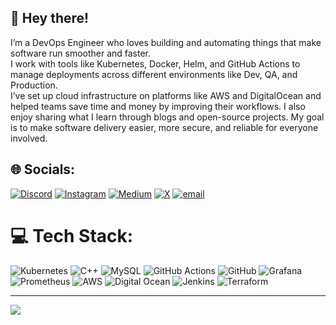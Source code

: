 ## 👋 Hey there!
I’m a DevOps Engineer who loves building and automating things that make software run smoother and faster. </br> I work with tools like Kubernetes, Docker, Helm, and GitHub Actions to manage deployments across different environments like Dev, QA, and Production. <br> I’ve set up cloud infrastructure on platforms like AWS and DigitalOcean and helped teams save time and money by improving their workflows. I also enjoy sharing what I learn through blogs and open-source projects. My goal is to make software delivery easier, more secure, and reliable for everyone involved. </br>


## 🌐 Socials:
[![Discord](https://img.shields.io/badge/Discord-%237289DA.svg?logo=discord&logoColor=white)](https://discord.gg/https://discord.gg/XTYhJKDW) [![Instagram](https://img.shields.io/badge/Instagram-%23E4405F.svg?logo=Instagram&logoColor=white)](https://instagram.com/__rohit.27__) [![Medium](https://img.shields.io/badge/Medium-12100E?logo=medium&logoColor=white)](https://medium.com/@Rohit27305) [![X](https://img.shields.io/badge/X-black.svg?logo=X&logoColor=white)](https://x.com/RohitVerma9911) [![email](https://img.shields.io/badge/Email-D14836?logo=gmail&logoColor=white)](mailto:rohitverma27305@gmail.com) 

# 💻 Tech Stack:
![Kubernetes](https://img.shields.io/badge/kubernetes-%23326ce5.svg?style=for-the-badge&logo=kubernetes&logoColor=white) ![C++](https://img.shields.io/badge/c++-%2300599C.svg?style=for-the-badge&logo=c%2B%2B&logoColor=white) ![MySQL](https://img.shields.io/badge/mysql-4479A1.svg?style=for-the-badge&logo=mysql&logoColor=white) ![GitHub Actions](https://img.shields.io/badge/github%20actions-%232671E5.svg?style=for-the-badge&logo=githubactions&logoColor=white) ![GitHub](https://img.shields.io/badge/github-%23121011.svg?style=for-the-badge&logo=github&logoColor=white) ![Grafana](https://img.shields.io/badge/grafana-%23F46800.svg?style=for-the-badge&logo=grafana&logoColor=white) ![Prometheus](https://img.shields.io/badge/Prometheus-E6522C?style=for-the-badge&logo=Prometheus&logoColor=white) ![AWS](https://img.shields.io/badge/AWS-%23FF9900.svg?style=for-the-badge&logo=amazon-aws&logoColor=white) ![Digital Ocean](https://img.shields.io/badge/azure-%230072C6.svg?style=for-the-badge&logo=microsoftazure&logoColor=white) ![Jenkins](https://img.shields.io/badge/jenkins-%232C5263.svg?style=for-the-badge&logo=jenkins&logoColor=white) ![Terraform](https://img.shields.io/badge/terraform-%235835CC.svg?style=for-the-badge&logo=terraform&logoColor=white)

---
[![](https://visitcount.itsvg.in/api?id=Rohit27305&icon=0&color=0)](https://visitcount.itsvg.in)

<!-- Proudly created with GPRM ( https://gprm.itsvg.in ) -->
